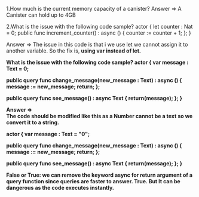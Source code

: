 1.How much is the current memory capacity of a canister?
Answer => A Canister can hold up to 4GB

2.What is the issue with the following code sample?
actor {
  let counter : Nat = 0;
  public func increment_counter() : async () {
    counter := counter + 1;
  };
}

Answer => The issue in this code is that i we use let we cannot assign it to another variable.
          So the fix is, <b>using var instead of let.<b>



What is the issue with the following code sample?
actor {
  var message : Text = 0;

  public query func change_message(new_message : Text) : async () {
    message := new_message;
    return;
  };
  
  public query func see_message() : async Text {
    return(message);
  };
}

Answer =>  
The code should be modified like this as a Number cannot be a text so we convert it to a string.

  actor {
  var message : Text = "0";

  public query func change_message(new_message : Text) : async () {
    message := new_message;
    return;
  };
  
  public query func see_message() : async Text {
    return(message);
  };
}



False or True: we can remove the keyword async for return argument of a query function since queries are faster to answer.
True. But It can be dangerous as the code executes instantly.
